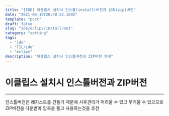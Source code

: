 ```yaml
---
title: "[IDE] 이클립시 설치시 인스톨(install)버전과 압축(zip)버전"
date: "2021-06-19T20:40:32.169Z"
template: "post"
draft: false
slug: "ide/eclips/install/no1"
category: "setting"
tags:
  - "ide"
  - "TIL/ide"
  - "eclips"
description: "이클립스 설치시 인스톨버전과 ZIP버전 차이"
---
```


# 이클립스 설치시 인스톨버전과 ZIP버전
- - - - 

인스톨버전은 레지스트를 건들기 때문에 사후관리가 어려울 수 있고 무거울 수 있으므로 ZIP버전을 다운받아 압축을 풀고 사용하는것을 추천

